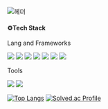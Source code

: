 ![헤더](https://capsule-render.vercel.app/api?type=waving&height=300&color=gradient&text=안녕하세요%20백엔드%20개발자%20민성훈입니다🙋‍♀️&fontSize=30)

#### ⚙️Tech Stack

 Lang and Frameworks

<img src="https://img.shields.io/badge/Java-0a88c7"> <img src="https://img.shields.io/badge/Intellij IDEA-000000?logo=Intellij IDEA">
<img src="https://img.shields.io/badge/Spring Boot-6DB33F?logo=Spring Boot&logoColor=white">
<img src="https://img.shields.io/badge/MySQL-4479A1?logo=MySQL&logoColor=white">
<img src="https://img.shields.io/badge/Redis-FF4438?logo=Redis&logoColor=white">
<img src="https://img.shields.io/badge/Docker-2496ED?logo=Docker&logoColor=white">
<img src="https://img.shields.io/badge/Linux-FCC624?logo=Linux&logoColor=white">

Tools

<img src="https://img.shields.io/badge/Git-F05032?logo=Git"> <img src="https://img.shields.io/badge/GitHub-181717?logo=GitHub">


[![Top Langs](https://github-readme-stats.vercel.app/api/top-langs/?username=shmin98)](https://github.com/anuraghazra/github-readme-stats)
[![Solved.ac Profile](http://mazassumnida.wtf/api/v2/generate_badge?boj=gortmtjdgns)](https://solved.ac/gortmtjdgns/)
